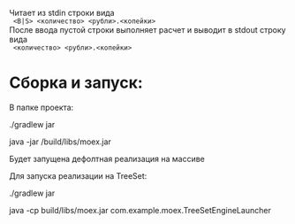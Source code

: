 Читает из stdin строки вида <br/> ``` <B|S> <количество> <рубли>.<копейки>``` <br/>
После ввода пустой строки выполняет расчет и выводит в stdout строку вида <br/>``` <количество> <рубли>.<копейки>```

# Сборка и запуск:

В папке проекта:

./gradlew jar

java -jar /build/libs/moex.jar

Будет запущена дефолтная реализация на массиве

Для запуска реализации на TreeSet:

./gradlew jar

java -cp build/libs/moex.jar com.example.moex.TreeSetEngineLauncher
